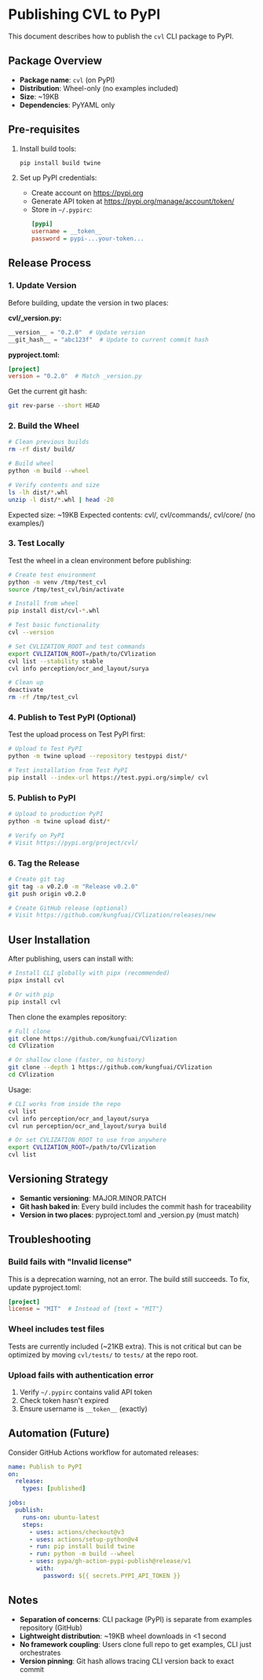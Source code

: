 # Publishing CVL to PyPI

This document describes how to publish the `cvl` CLI package to PyPI.

## Package Overview

- **Package name**: `cvl` (on PyPI)
- **Distribution**: Wheel-only (no examples included)
- **Size**: ~19KB
- **Dependencies**: PyYAML only

## Pre-requisites

1. Install build tools:
   ```bash
   pip install build twine
   ```

2. Set up PyPI credentials:
   - Create account on https://pypi.org
   - Generate API token at https://pypi.org/manage/account/token/
   - Store in `~/.pypirc`:
     ```ini
     [pypi]
     username = __token__
     password = pypi-...your-token...
     ```

## Release Process

### 1. Update Version

Before building, update the version in two places:

**cvl/_version.py:**
```python
__version__ = "0.2.0"  # Update version
__git_hash__ = "abc123f"  # Update to current commit hash
```

**pyproject.toml:**
```toml
[project]
version = "0.2.0"  # Match _version.py
```

Get the current git hash:
```bash
git rev-parse --short HEAD
```

### 2. Build the Wheel

```bash
# Clean previous builds
rm -rf dist/ build/

# Build wheel
python -m build --wheel

# Verify contents and size
ls -lh dist/*.whl
unzip -l dist/*.whl | head -20
```

Expected size: ~19KB
Expected contents: cvl/, cvl/commands/, cvl/core/ (no examples/)

### 3. Test Locally

Test the wheel in a clean environment before publishing:

```bash
# Create test environment
python -m venv /tmp/test_cvl
source /tmp/test_cvl/bin/activate

# Install from wheel
pip install dist/cvl-*.whl

# Test basic functionality
cvl --version

# Set CVLIZATION_ROOT and test commands
export CVLIZATION_ROOT=/path/to/CVlization
cvl list --stability stable
cvl info perception/ocr_and_layout/surya

# Clean up
deactivate
rm -rf /tmp/test_cvl
```

### 4. Publish to Test PyPI (Optional)

Test the upload process on Test PyPI first:

```bash
# Upload to Test PyPI
python -m twine upload --repository testpypi dist/*

# Test installation from Test PyPI
pip install --index-url https://test.pypi.org/simple/ cvl
```

### 5. Publish to PyPI

```bash
# Upload to production PyPI
python -m twine upload dist/*

# Verify on PyPI
# Visit https://pypi.org/project/cvl/
```

### 6. Tag the Release

```bash
# Create git tag
git tag -a v0.2.0 -m "Release v0.2.0"
git push origin v0.2.0

# Create GitHub release (optional)
# Visit https://github.com/kungfuai/CVlization/releases/new
```

## User Installation

After publishing, users can install with:

```bash
# Install CLI globally with pipx (recommended)
pipx install cvl

# Or with pip
pip install cvl
```

Then clone the examples repository:

```bash
# Full clone
git clone https://github.com/kungfuai/CVlization
cd CVlization

# Or shallow clone (faster, no history)
git clone --depth 1 https://github.com/kungfuai/CVlization
cd CVlization
```

Usage:
```bash
# CLI works from inside the repo
cvl list
cvl info perception/ocr_and_layout/surya
cvl run perception/ocr_and_layout/surya build

# Or set CVLIZATION_ROOT to use from anywhere
export CVLIZATION_ROOT=/path/to/CVlization
cvl list
```

## Versioning Strategy

- **Semantic versioning**: MAJOR.MINOR.PATCH
- **Git hash baked in**: Every build includes the commit hash for traceability
- **Version in two places**: pyproject.toml and _version.py (must match)

## Troubleshooting

### Build fails with "Invalid license"

This is a deprecation warning, not an error. The build still succeeds. To fix, update pyproject.toml:
```toml
[project]
license = "MIT"  # Instead of {text = "MIT"}
```

### Wheel includes test files

Tests are currently included (~21KB extra). This is not critical but can be optimized by moving `cvl/tests/` to `tests/` at the repo root.

### Upload fails with authentication error

1. Verify `~/.pypirc` contains valid API token
2. Check token hasn't expired
3. Ensure username is `__token__` (exactly)

## Automation (Future)

Consider GitHub Actions workflow for automated releases:

```yaml
name: Publish to PyPI
on:
  release:
    types: [published]

jobs:
  publish:
    runs-on: ubuntu-latest
    steps:
      - uses: actions/checkout@v3
      - uses: actions/setup-python@v4
      - run: pip install build twine
      - run: python -m build --wheel
      - uses: pypa/gh-action-pypi-publish@release/v1
        with:
          password: ${{ secrets.PYPI_API_TOKEN }}
```

## Notes

- **Separation of concerns**: CLI package (PyPI) is separate from examples repository (GitHub)
- **Lightweight distribution**: ~19KB wheel downloads in <1 second
- **No framework coupling**: Users clone full repo to get examples, CLI just orchestrates
- **Version pinning**: Git hash allows tracing CLI version back to exact commit
